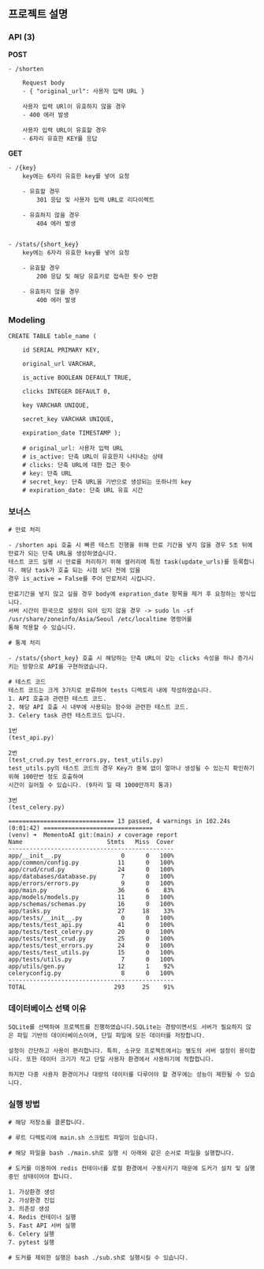 ## 프로젝트 설명

### API (3)


**POST**
   
    - /shorten
    
        Request body
        - { "original_url": 사용자 입력 URL }

        사용자 입력 URl이 유효하지 않을 경우
        - 400 에러 발생

        사용자 입력 URL이 유효할 경우 
        - 6자리 유효한 KEY를 응답


**GET**
    
    - /{key}
        key에는 6자리 유효한 key를 넣어 요청
        
        - 유효할 경우
            301 응답 및 사용자 입력 URL로 리다이렉트

        - 유효하지 않을 경우
            404 에러 발생


    - /stats/{short_key}
        key에는 6자리 유효한 key를 넣어 요청

        - 유효할 경우
            200 응답 및 해당 유효키로 접속한 횟수 반환

        - 유효하지 않을 경우
            400 에러 발생


### Modeling

    CREATE TABLE table_name (    

        id SERIAL PRIMARY KEY,

        original_url VARCHAR,

        is_active BOOLEAN DEFAULT TRUE,

        clicks INTEGER DEFAULT 0,

        key VARCHAR UNIQUE,

        secret_key VARCHAR UNIQUE,

        expiration_date TIMESTAMP );

        # original_url: 사용자 입력 URL
        # is_active: 단축 URL이 유효한지 나타내는 상태
        # clicks: 단축 URL에 대한 접근 횟수
        # key: 단축 URL
        # secret_key: 단축 URL을 기반으로 생성되는 또하나의 key
        # expiration_date: 단축 URL 유효 시간

### 보너스

    # 만료 처리

    - /shorten api 호출 시 빠른 테스트 진행을 위해 만료 기간을 넣지 않을 경우 5초 뒤에 만료가 되는 단축 URL을 생성하였습니다.
    테스트 코드 실행 시 만료를 처리하기 위해 셀러리에 특정 task(update_urls)를 등록합니다. 해당 task가 호출 되는 시점 보다 전에 있을
    경우 is_active = False를 주어 만료처리 시킵니다.

    만료기간을 넣지 않고 싶을 경우 body에 expration_date 항목을 제거 후 요청하는 방식입니다.
    서버 시간이 한국으로 설정이 되어 있지 않을 경우 -> sudo ln -sf /usr/share/zoneinfo/Asia/Seoul /etc/localtime 명령어를
    통해 적용할 수 있습니다.

    # 통계 처리

    - /stats/{short_key} 호출 시 해당하는 단축 URL이 갖는 clicks 속성을 하나 증가시키는 방향으로 API를 구현하였습니다.

    # 테스트 코드
    테스트 코드는 크게 3가지로 분류하여 tests 디렉토리 내에 작성하였습니다. 
    1. API 호출과 관련한 테스트 코드. 
    2. 해당 API 호출 시 내부에 사용되는 함수와 관련한 테스트 코드. 
    3. Celery task 관련 테스트코드 입니다.

    1번
    (test_api.py)
    
    2번
    (test_crud.py test_errors.py, test_utils.py)
    test_utils.py의 테스트 코드의 경우 Key가 중복 없이 얼마나 생성될 수 있는지 확인하기 위해 100만번 정도 호출하여
    시간이 길어질 수 있습니다. (9자리 일 때 1000만까지 통과)

    3번
    (test_celery.py)

    ============================== 13 passed, 4 warnings in 102.24s (0:01:42) ===============================
    (venv) ➜  MementoAI git:(main) ✗ coverage report       
    Name                        Stmts   Miss  Cover
    -----------------------------------------------
    app/__init__.py                 0      0   100%
    app/common/config.py           11      0   100%
    app/crud/crud.py               24      0   100%
    app/databases/database.py       7      0   100%
    app/errors/errors.py            9      0   100%
    app/main.py                    36      6    83%
    app/models/models.py           11      0   100%
    app/schemas/schemas.py         16      0   100%
    app/tasks.py                   27     18    33%
    app/tests/__init__.py           0      0   100%
    app/tests/test_api.py          41      0   100%
    app/tests/test_celery.py       20      0   100%
    app/tests/test_crud.py         25      0   100%
    app/tests/test_errors.py       24      0   100%
    app/tests/test_utils.py        15      0   100%
    app/tests/utils.py              7      0   100%
    app/utils/gen.py               12      1    92%
    celeryconfig.py                 8      0   100%
    -----------------------------------------------
    TOTAL                         293     25    91%


### 데이터베이스 선택 이유

    SQLite를 선택하여 프로젝트를 진행하였습니다.SQLite는 경량이면서도 서버가 필요하지 않은 파일 기반의 데이터베이스이며, 단일 파일에 모든 데이터를 저장합니다. 
    
    설정이 간단하고 사용이 편리합니다. 특히, 소규모 프로젝트에서는 별도의 서버 설정이 용이합니다. 또한 데이터 크기가 작고 단일 사용자 환경에서 사용하기에 적합합니다. 
    
    하지만 다중 사용자 환경이거나 대량의 데이터를 다루어야 할 경우에는 성능이 제한될 수 있습니다.

### 실행 방법

    # 해당 저장소를 클론합니다.

    # 루트 디렉토리에 main.sh 스크립트 파일이 있습니다.
    
    # 해당 파일을 bash ./main.sh로 실행 시 아래와 같은 순서로 파일을 실행합니다.

    # 도커를 이용하여 redis 컨테이너를 로컬 환경에서 구동시키기 때문에 도커가 설치 및 실행중인 상태이어야 합니다.

    1. 가상환경 생성
    2. 가상환경 진입
    3. 의존성 생성
    4. Redis 컨테이너 실행
    5. Fast API 서버 실행
    6. Celery 실행
    7. pytest 실행

    # 도커를 제외한 실행은 bash ./sub.sh로 실행시킬 수 있습니다.